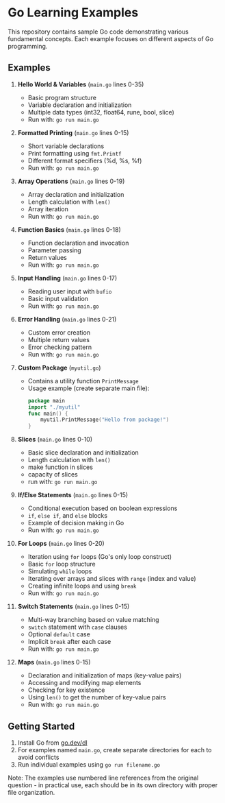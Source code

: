 
# Go Learning Examples

This repository contains sample Go code demonstrating various fundamental concepts. Each example focuses on different aspects of Go programming.

## Examples

1. **Hello World & Variables** (`main.go` lines 0-35)
   - Basic program structure
   - Variable declaration and initialization
   - Multiple data types (int32, float64, rune, bool, slice)
   - Run with: `go run main.go`

2. **Formatted Printing** (`main.go` lines 0-15)
   - Short variable declarations
   - Print formatting using `fmt.Printf`
   - Different format specifiers (%d, %s, %f)
   - Run with: `go run main.go`

3. **Array Operations** (`main.go` lines 0-19)
   - Array declaration and initialization
   - Length calculation with `len()`
   - Array iteration
   - Run with: `go run main.go`

4. **Function Basics** (`main.go` lines 0-18)
   - Function declaration and invocation
   - Parameter passing
   - Return values
   - Run with: `go run main.go`

5. **Input Handling** (`main.go` lines 0-17)
   - Reading user input with `bufio`
   - Basic input validation
   - Run with: `go run main.go`

6. **Error Handling** (`main.go` lines 0-21)
   - Custom error creation
   - Multiple return values
   - Error checking pattern
   - Run with: `go run main.go`

7. **Custom Package** (`myutil.go`)
   - Contains a utility function `PrintMessage`
   - Usage example (create separate main file):
     ```go
     package main
     import "./myutil"
     func main() {
         myutil.PrintMessage("Hello from package!")
     }
     ```
 8. **Slices** (`main.go` lines 0-10)
    - Basic slice declaration and initialization
    - Length calculation with `len()`
    - make function in slices
    - capacity of slices
    - run with: `go run main.go`
 9. **If/Else Statements** (`main.go` lines 0-15)
    - Conditional execution based on boolean expressions
    - `if`, `else if`, and `else` blocks
    - Example of decision making in Go
    - Run with: `go run main.go`
 10. **For Loops** (`main.go` lines 0-20)
     - Iteration using `for` loops (Go's only loop construct)
     - Basic `for` loop structure
     - Simulating `while` loops
     - Iterating over arrays and slices with `range` (index and value)
     - Creating infinite loops and using `break`
     - Run with: `go run main.go`
 11. **Switch Statements** (`main.go` lines 0-15)
     - Multi-way branching based on value matching
     - `switch` statement with `case` clauses
      - Optional `default` case
     - Implicit `break` after each case
     - Run with: `go run main.go`
 12. **Maps** (`main.go` lines 0-15)
     - Declaration and initialization of maps (key-value pairs)
     - Accessing and modifying map elements
     - Checking for key existence
     - Using `len()` to get the number of key-value pairs
     - Run with: `go run main.go`

## Getting Started

1. Install Go from [go.dev/dl](https://go.dev/dl/)
2. For examples named `main.go`, create separate directories for each to avoid conflicts
3. Run individual examples using `go run filename.go`

Note: The examples use numbered line references from the original question - in practical use, each should be in its own directory with proper file organization.
